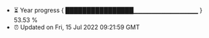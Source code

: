 - ⏳ Year progress { ████████████████▁▁▁▁▁▁▁▁▁▁▁▁▁▁ } 53.53 %
- ⏰ Updated on Fri, 15 Jul 2022 09:21:59 GMT

